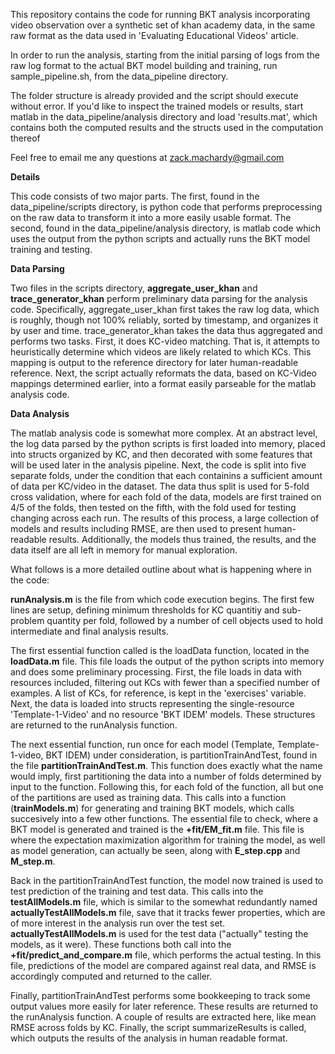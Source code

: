This repository contains the code for running BKT analysis incorporating video observation over a synthetic set of khan academy data, in the same raw format as the data used in 'Evaluating Educational Videos' article.

In order to run the analysis, starting from the initial parsing of logs from the raw log format to the actual BKT model building and training, run sample_pipeline.sh, from the data_pipeline directory.

The folder structure is already provided and the script should execute without error.
If you'd like to inspect the trained models or results, start matlab in the data\_pipeline/analysis directory and load 'results.mat', which contains both the computed results and the structs used in the computation thereof
 
Feel free to email me any questions at zack.machardy@gmail.com


**Details**

This code consists of two major parts.  The first, found in the data\_pipeline/scripts directory, is python code that performs preprocessing on the raw data to transform it into a more easily usable format.  The second, found in the data\_pipeline/analysis directory, is matlab code which uses the output from the python scripts and actually runs the BKT model training and testing.

**Data Parsing**

Two files in the scripts directory, **aggregate\_user\_khan** and **trace\_generator\_khan** perform preliminary data parsing for the analysis code.
Specifically, aggregate\_user\_khan first takes the raw log data, which is roughly, though not 100% reliably, sorted by timestamp, and organizes it by user and time.   trace\_generator\_khan takes the data thus aggregated and performs two tasks.  First, it does KC-video matching.  That is, it attempts to heuristically determine which videos are likely related to which KCs.  This mapping is output to the reference directory for later human-readable reference.  Next, the script actually reformats the data, based on KC-Video mappings determined earlier, into a format easily parseable for the matlab analysis code.

**Data Analysis**

The matlab analysis code is somewhat more complex.  At an abstract level, the log data parsed by the python scripts is first loaded into memory, placed into structs organized by KC, and then decorated with some features that will be used later in the analysis pipeline.  Next, the code is split into five separate folds, under the condition that each containins a sufficient amount of data per KC/video in the dataset.  The data thus split is used for 5-fold cross validation, where for each fold of the data, models are first trained on 4/5 of the folds, then tested on the fifth, with the fold used for testing changing across each run.  The results of this process, a large collection of models and results including RMSE, are then used to present human-readable results.  Additionally, the models thus trained, the results, and the data itself are all left in memory for manual exploration.

What follows is a more detailed outline about what is happening where in the code:

**runAnalysis.m** is the file from which code execution begins.  The first few lines are setup, defining minimum thresholds for KC quantitiy and sub-problem quantity per fold, followed by a number of cell objects used to hold intermediate and final analysis results.

The first essential function called is the loadData function, located in the **loadData.m** file.  This file loads the output of the python scripts into memory and does some preliminary processing.  First, the file loads in data with resources included, filtering out KCs with fewer than a specified number of examples.  A list of KCs, for reference, is kept in the 'exercises' variable.  Next, the data is loaded into structs representing the single-resource 'Template-1-Video' and no resource 'BKT IDEM' models.  These structures are returned to the runAnalysis function.

The next essential function, run once for each model (Template, Template-1-video, BKT IDEM) under consideration, is partitionTrainAndTest, found in the file **partitionTrainAndTest.m**.  This function does exactly what the name would imply, first partitioning the data into a number of folds determined by input to the function.  Following this, for each fold of the function, all but one of the partitions are used as training data.  This calls into a function (**trainModels.m**) for generating and training BKT models, which calls succesively into a few other functions.  The essential file to check, where a BKT model is generated and trained is the **+fit/EM\_fit.m** file.  This file is where the expectation maximization algorithm for training the model, as well as model generation, can actually be seen, along with **E\_step.cpp** and **M\_step.m**.

Back in the partitionTrainAndTest function, the model now trained is used to test prediction of the training and test data.  This calls into the **testAllModels.m** file, which is similar to the somewhat redundantly named **actuallyTestAllModels.m** file, save that it tracks fewer properties, which are of more interest in the analysis run over the test set.  **actuallyTestAllModels.m** is used for the test data ("actually" testing the models, as it were).  These functions both call into the **+fit/predict_and_compare.m** file, which performs the actual testing.  In this file, predictions of the model are compared against real data, and RMSE is accordingly computed and returned to the caller.

Finally, partitionTrainAndTest performs some bookkeeping to track some output values more easily for later reference.  These results are returned to the runAnalysis function.  A couple of results are extracted here, like mean RMSE across folds by KC.  Finally, the script summarizeResults is called, which outputs the results of the analysis in human readable format.
 

